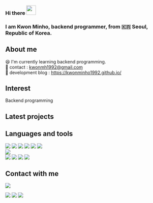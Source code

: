 ### Hi there <img src="https://raw.githubusercontent.com/MartinHeinz/MartinHeinz/master/wave.gif" width="30px">
### I am Kwon Minho, backend programmer, from :kr: Seoul, Republic of Korea.

## About me
:laughing: I'm currently learning backend programming.<br/>
:email: contact : kwonmh1992@gmail.com <br/>
:email: development blog : https://kwonminho1992.github.io/ <br/>

## Interest
Backend programming<br/>

## Latest projects

## Languages and tools
<p>
<img src="https://img.shields.io/badge/JAVA-61B1FF?style=for-the-badge&logo=java"/>
<img src="https://img.shields.io/badge/Spring-6DB33F?style=for-the-badge&logo=spring&logoColor=white"/> 
<img src="https://img.shields.io/badge/Spring_Boot-F2F4F9?style=for-the-badge&logo=spring-boot"/> 
<img src="https://img.shields.io/badge/MyBatis-F073A6?style=for-the-badge&logo=MyBatis&logoColor=white"/>
<img src="https://img.shields.io/badge/JPA-F013F6?style=for-the-badge&logo=JPA&logoColor=white"/>
<img src="https://img.shields.io/badge/Junit5-25A162?style=for-the-badge&logo=junit5&logoColor=white"/> 
</br>
<img src="https://img.shields.io/badge/Oracle-F80000?style=for-the-badge&logo=Oracle&logoColor=white"/> 
</br>
<img src="https://img.shields.io/badge/HTML5-E34F26?style=for-the-badge&logo=html5&logoColor=white"/>
<img src="https://img.shields.io/badge/CSS3-1572B6?style=for-the-badge&logo=css3&logoColor=white"/>
<img src="https://img.shields.io/badge/JavaScript-323330?style=for-the-badge&logo=javascript&logoColor=F7DF1E"/> 
<img src="https://img.shields.io/badge/jQuery-0769AD?style=for-the-badge&logo=jquery&logoColor=white"/> 
</p>



## Contact with me
<p>
<a href="mailto:kwonmh1992@gmail.com?subject=subject text"><img src="https://img.shields.io/badge/Gmail-D14836?style=for-the-badge&logo=gmail&logoColor=white"/></a>
</p>

<!-- status bar -->
<img src="https://activity-graph.herokuapp.com/graph?username=kwonminho1992&theme=minimal" />
  <img src="https://github-readme-stats.vercel.app/api?username=kwonminho1992&layout=compact&show_icons=true&theme=vue&hide_border=true" />
  <img src="https://github-readme-stats.vercel.app/api/top-langs/?username=kwonminho1992&layout=compact&theme=vue&hide_border=true" />

